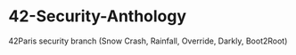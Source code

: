 # 42-Security-Anthology
42Paris security branch (Snow Crash, Rainfall, Override, Darkly, Boot2Root)
